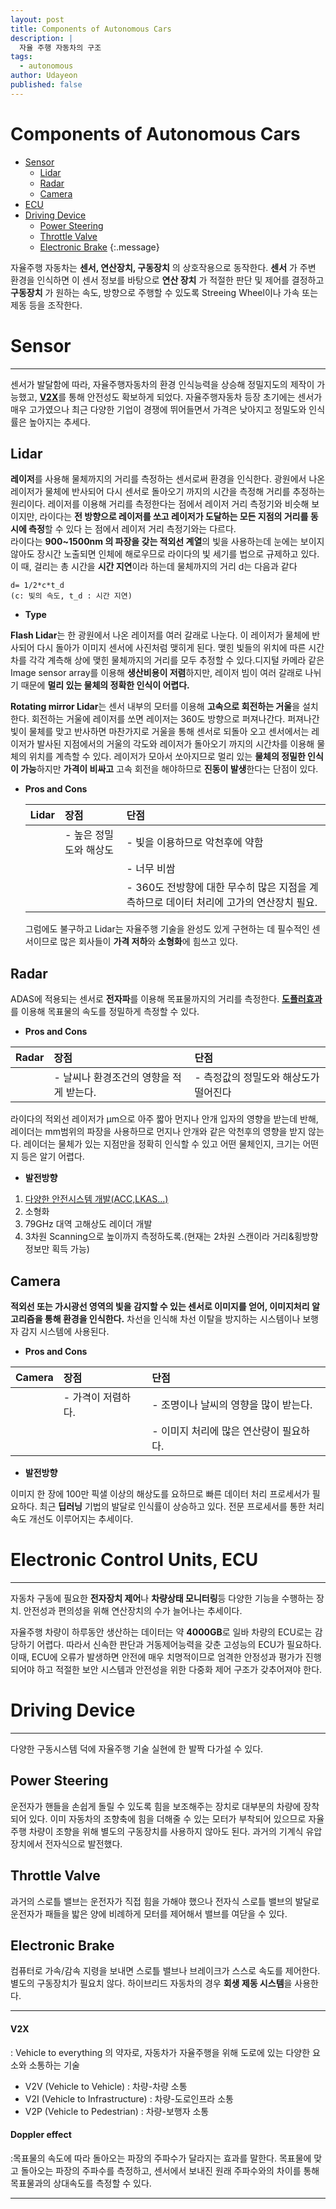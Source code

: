 ```yaml
---
layout: post
title: Components of Autonomous Cars
description: |
  자율 주행 자동차의 구조
tags:
  - autonomous
author: Udayeon
published: false
---
```


# Components of Autonomous Cars
- [Sensor](https://udayeon.github.io/2021/07/06/structure/#sensor)
    - [Lidar](https://udayeon.github.io/2021/07/06/structure/#lidar)
    - [Radar](https://udayeon.github.io/2021/07/06/structure/#radar)
    - [Camera](https://udayeon.github.io/2021/07/06/structure/#camera)
- [ECU](https://udayeon.github.io/2021/07/06/structure/#electronic-control-units-ecu)
- [Driving Device](https://udayeon.github.io/2021/07/06/structure/#driving-device)
    - [Power Steering](https://udayeon.github.io/2021/07/06/structure/#power-steering)
    - [Throttle Valve](https://udayeon.github.io/2021/07/06/structure/#throttle-valve)
    - [Electronic Brake](https://udayeon.github.io/2021/07/06/structure/#electronic-brake)
{:.message}

자율주행 자동차는 **센서, 연산장치, 구동장치** 의 상호작용으로 동작한다. 
**센서** 가 주변 환경을 인식하면 이 센서 정보를 바탕으로 **연산 장치** 가 적절한 판단 및 제어를 결정하고 
**구동장치** 가 원하는 속도, 방향으로 주행할 수 있도록 Streeing Wheel이나 가속 또는 제동 등을 조작한다.


# Sensor
* * *
센서가 발달함에 따라, 자율주행자동차의 환경 인식능력을 상승해 정밀지도의 제작이 가능했고, 
[**V2X**](https://udayeon.github.io/2021/07/06/structure/#v2x)를 통해 안전성도 확보하게 되었다. 자율주행자동차 등장 초기에는 센서가 매우 고가였으나 최근 다양한 기업이 경쟁에 뛰어들면서 가격은 낮아지고 정밀도와 인식률은 높아지는 추세다.


## Lidar
**레이저**를 사용해 물체까지의 거리를 측정하는 센서로써 환경을 인식한다. 광원에서 나온 레이저가 물체에 반사되어 다시 센서로 돌아오기 까지의 시간을 측정해 거리를 추정하는 원리이다. 
 레이저를 이용해 거리를 측정한다는 점에서 레이저 거리 측정기와 비슷해 보이지만, 라이다는 **전 방향으로 레이저를 쏘고 레이저가 도달하는 모든 지점의 거리를 동시에 측정**할 수 있다
 는 점에서 레이저 거리 측정기와는 다르다.                                                                                                                           
 라이다는 **900~1500nm 의 파장을 갖는 적외선 계열**의 빛을 사용하는데 눈에는 보이지 않아도 장시간 노출되면 인체에 해로우므로 라이다의 빛 세기를 법으로 규제하고 있다. 
 이 때, 걸리는 총 시간을 **시간 지연**이라 하는데 물체까지의 거리 d는 다음과 같다
 
```
d= 1/2*c*t_d
(c: 빛의 속도, t_d : 시간 지연)
```

* **Type**

**Flash Lidar**는 한 광원에서 나온 레이저를 여러 갈래로 나눈다. 이 레이저가 물체에 반사되어 다시 돌아가 이미지 센서에 사진처럼 맺히게 된다. 맺힌 빛들의 위치에 따른 시간차를 각각 계측해 상에 맺힌 물체까지의 거리를 모두 추정할 수 있다.디지털 카메라 같은 Image sensor array를 이용해 **생산비용이 저렴**하지만, 레이저 빔이 여러 갈래로 나뉘기 때문에 **멀리 있는 물체의 정확한 인식이 어렵다.**

**Rotating mirror Lidar**는 센서 내부의 모터를 이용해 **고속으로 회전하는 거울**을 설치한다. 회전하는 거울에  레이저를 쏘면 레이저는 360도 방향으로 퍼져나간다. 퍼져나간 빛이 물체를 맞고 반사하면 마찬가지로 거울을 통해 센서로 되돌아 오고 센서에서는 레이저가 발사된 지점에서의 거울의 각도와 레이저가 돌아오기 까지의 시간차를 이용해 물체의 위치를 계측할 수 있다. 레이저가 모아서 쏘아지므로 멀리 있는 **물체의 정밀한 인식이 가능**하지만 **가격이 비싸고** 고속 회전을 해야하므로 **진동이 발생**한다는 단점이 있다.


* **Pros and Cons**

  |Lidar|장점|단점|
  |:----|:---|:---|
  |     |- 높은 정밀도와 해상도|- 빛을 이용하므로 악천후에 약함|
  |     |                      |- 너무 비쌈|
  |     |                      |- 360도 전방향에 대한 무수히 많은 지점을 계측하므로 데이터 처리에 고가의 연산장치 필요.|
  
  그럼에도 불구하고 Lidar는 자율주행 기술을 완성도 있게 구현하는 데 필수적인 센서이므로 많은 회사들이 **가격 저하**와 **소형화**에 힘쓰고 있다.
  
  
## Radar

ADAS에 적용되는 센서로 **전자파**를 이용해 목표물까지의 거리를 측정한다. [**도플러효과**](https://udayeon.github.io/2021/07/06/structure/#doppler-effect)를 이용해 목표물의 속도를 정밀하게 측정할 수 있다. 

* **Pros and Cons**

|Radar|장점|단점|
|:----|:---|:---|
|	  |- 날씨나 환경조건의 영향을 적게 받는다.|- 측정값의 정밀도와 해상도가 떨어진다|

라이다의 적외선 레이저가 μm으로 아주 짧아 먼지나 안개 입자의 영향을 받는데 반해, 
레이더는 mm범위의 파장을 사용하므로 먼지나 안개와 같은 악천후의 영향을 받지 않는다. 
레이더는 물체가 있는 지점만을 정확히 인식할 수 있고 어떤 물체인지, 크기는 어떤지 등은 알기 어렵다.

* **발전방향**

1. [다양한 안전시스템 개발(ACC,LKAS...)](https://udayeon.github.io/2021/07/05/About-AV/#advanced-driver-assistance-system-adas)
2. 소형화 
3. 79GHz 대역 고해상도 레이더 개발
4. 3차원 Scanning으로 높이까지 측정하도록.(현재는 2차원 스캔이라 거리&횡방향 정보만 획득 가능)

## Camera

**적외선 또는 가시광선 영역의 빛을 감지할 수 있는 센서로 이미지를 얻어, 이미지처리 알고리즘을 통해 환경을 인식한다.** 차선을 인식해 차선 이탈을 방지하는 시스템이나 보행자 감지 시스템에 사용된다.

* **Pros and Cons**

|Camera|장점|단점|
|:-----|:---|:---|
|	   |- 가격이 저렴하다.|- 조명이나 날씨의 영향을 많이 받는다.|
|	   |				  |- 이미지 처리에 많은 연산량이 필요하다.|

* **발전방향**

이미지 한 장에 100만 픽샐 이상의 해상도를 요하므로 빠른 데이터 처리 프로세서가 필요하다. 최근 **딥러닝** 기법의 발달로 인식률이 상승하고 있다. 전문 프로세서를 통한 처리속도 개선도 이루어지는 추세이다.


# Electronic Control Units, ECU
* * *
자동차 구동에 필요한 **전자장치 제어**나 **차량상태 모니터링**등 다양한 기능을 수행하는 장치.
안전성과 편의성을 위해 연산장치의 수가 늘어나는 추세이다.                                    

자율주행 차량이 하루동안 생산하는 데이터는 약 **4000GB**로 일바 차량의 ECU로는 감당하기 어렵다. 
따라서 신속한 판단과 거동제어능력을 갖춘 고성능의 ECU가 필요하다. 이때, ECU에 오류가 발생하면 안전에
매우 치명적이므로 엄격한 안정성과 평가가 진행 되어야 하고 적절한 보안 시스템과 안전성을 위한 다중화 
제어 구조가 갖추어져야 한다. 

# Driving Device
* * *
다양한 구동시스템 덕에 자율주행 기술 실현에 한 발짝 다가설 수 있다. 

## Power Steering
운전자가 핸들을 손쉽게 돌릴 수 있도록 힘을 보조해주는 장치로 대부분의 차량에 장착되어 있다.
이미 자동차의 조향축에 힘을 더해줄 수 있는 모터가 부착되어 있으므로 자율주행 차량이 조향을 위해
별도의 구동장치를 사용하지 않아도 된다. 과거의 기계식 유압장치에서 전자식으로 발전했다.

## Throttle Valve
과거의 스로틀 밸브는 운전자가 직접 힘을 가해야 했으나 전자식 스로틀 밸브의 발달로 운전자가 패들을
밟은 양에 비례하게 모터를 제어해서 밸브를 여닫을 수 있다.

## Electronic Brake
컴퓨터로 가속/감속 지령을 보내면 스로틀 밸브나 브레이크가 스스로 속도를 제어한다. 별도의 구동장치가
필요치 않다. 하이브리드 자동차의 경우 **회생 제동 시스템**을 사용한다.

* * * 
#### V2X 
: Vehicle to everything 의 약자로, 자동차가 자율주행을 위해 도로에 있는 다양한 요소와 소통하는 기술 
- V2V (Vehicle to Vehicle) : 차량-차량 소통
- V2I (Vehicle to Infrastructure) : 차량-도로인프라 소통
- V2P (Vehicle to Pedestrian) : 차량-보행자 소통


#### Doppler effect
:목표물의 속도에 따라 돌아오는 파장의 주파수가 달라지는 효과를 말한다. 
목표물에 맞고 돌아오는 파장의 주파수를 측정하고, 센서에서 보내진 원래 주파수와의 차이를 통해 목표물과의 상대속도를 측정할 수 있다.
* * *
